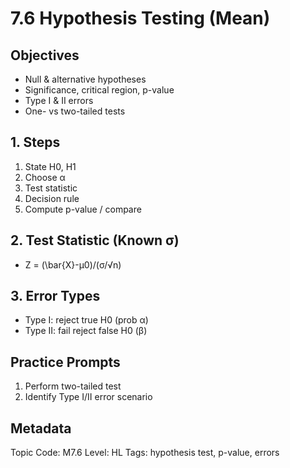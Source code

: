 # 7.6 Hypothesis Testing (Mean)

## Objectives
- Null & alternative hypotheses
- Significance, critical region, p-value
- Type I & II errors
- One- vs two-tailed tests

## 1. Steps
1. State H0, H1
2. Choose α
3. Test statistic
4. Decision rule
5. Compute p-value / compare

## 2. Test Statistic (Known σ)
- Z = (\bar{X}-μ0)/(σ/√n)

## 3. Error Types
- Type I: reject true H0 (prob α)
- Type II: fail reject false H0 (β)

## Practice Prompts
1. Perform two-tailed test
2. Identify Type I/II error scenario

## Metadata
Topic Code: M7.6
Level: HL
Tags: hypothesis test, p-value, errors
